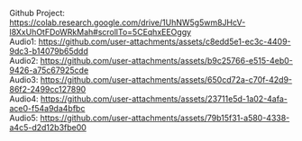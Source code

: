 Github Project: https://colab.research.google.com/drive/1UhNW5g5wm8JHcV-l8XxUhOtFDoWRkMah#scrollTo=5CEqhxEEOggy <br />
Audio1: https://github.com/user-attachments/assets/c8edd5e1-ec3c-4409-9dc3-b14079b65ddd <br />
Audio2: https://github.com/user-attachments/assets/b9c25766-e515-4eb0-9426-a75c67925cde <br />
Audio3: https://github.com/user-attachments/assets/650cd72a-c70f-42d9-86f2-2499cc127890 <br />
Audio4: https://github.com/user-attachments/assets/23711e5d-1a02-4afa-ace0-f54a9da4bfbc <br />
Audio5: https://github.com/user-attachments/assets/79b15f31-a580-4338-a4c5-d2d12b3fbe00 

